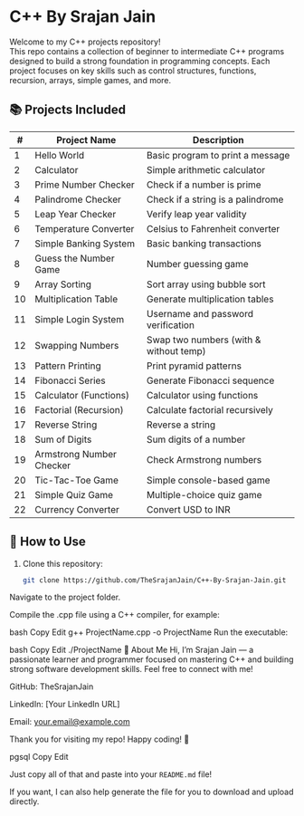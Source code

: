 # C++ By Srajan Jain

Welcome to my C++ projects repository!  
This repo contains a collection of beginner to intermediate C++ programs designed to build a strong foundation in programming concepts. Each project focuses on key skills such as control structures, functions, recursion, arrays, simple games, and more.

## 📚 Projects Included

| #  | Project Name                   | Description                          |
| ---|-------------------------------|------------------------------------|
| 1  | Hello World                   | Basic program to print a message   |
| 2  | Calculator                    | Simple arithmetic calculator       |
| 3  | Prime Number Checker          | Check if a number is prime         |
| 4  | Palindrome Checker            | Check if a string is a palindrome  |
| 5  | Leap Year Checker             | Verify leap year validity          |
| 6  | Temperature Converter         | Celsius to Fahrenheit converter    |
| 7  | Simple Banking System         | Basic banking transactions         |
| 8  | Guess the Number Game         | Number guessing game               |
| 9  | Array Sorting                 | Sort array using bubble sort       |
| 10 | Multiplication Table          | Generate multiplication tables     |
| 11 | Simple Login System           | Username and password verification |
| 12 | Swapping Numbers             | Swap two numbers (with & without temp) |
| 13 | Pattern Printing             | Print pyramid patterns             |
| 14 | Fibonacci Series             | Generate Fibonacci sequence        |
| 15 | Calculator (Functions)        | Calculator using functions         |
| 16 | Factorial (Recursion)         | Calculate factorial recursively    |
| 17 | Reverse String               | Reverse a string                   |
| 18 | Sum of Digits                | Sum digits of a number             |
| 19 | Armstrong Number Checker      | Check Armstrong numbers            |
| 20 | Tic-Tac-Toe Game             | Simple console-based game          |
| 21 | Simple Quiz Game             | Multiple-choice quiz game          |
| 22 | Currency Converter           | Convert USD to INR                 |

## 🚀 How to Use

1. Clone this repository:
   ```bash
   git clone https://github.com/TheSrajanJain/C++-By-Srajan-Jain.git
Navigate to the project folder.

Compile the .cpp file using a C++ compiler, for example:

bash
Copy
Edit
g++ ProjectName.cpp -o ProjectName
Run the executable:

bash
Copy
Edit
./ProjectName
📌 About Me
Hi, I’m Srajan Jain — a passionate learner and programmer focused on mastering C++ and building strong software development skills.
Feel free to connect with me!

GitHub: TheSrajanJain

LinkedIn: [Your LinkedIn URL]

Email: your.email@example.com

Thank you for visiting my repo!
Happy coding! 🚀

pgsql
Copy
Edit

Just copy all of that and paste into your `README.md` file!  

If you want, I can also help generate the file for you to download and upload directly.
